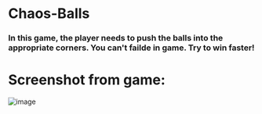 # Chaos-Balls

### In this game, the player needs to push the balls into the appropriate corners. You can't failde in game. Try to win faster!

# Screenshot from game:
![image](https://user-images.githubusercontent.com/36387585/160117717-7cf799f8-3853-468c-bf5c-81d09590b023.png)
